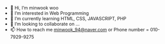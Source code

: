 - 👋 Hi, I’m minwook woo
- 👀 I’m interested in Web Programming
- 🌱 I’m currently learning HTML, CSS, JAVASCRIPT, PHP
- 💞️ I’m looking to collaborate on ...
- 📫 How to reach me minwook_94@naver.com or Phone number = 010-7929-9275

